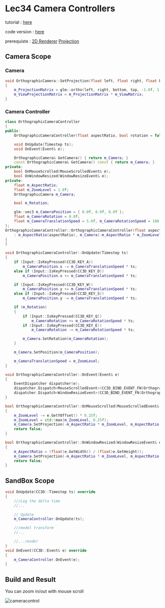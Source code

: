 # Lec34 Camera Controllers

tutorial : [here](https://www.youtube.com/watch?v=q7rwMoZQSmw&list=PLlrATfBNZ98dC-V-N3m0Go4deliWHPFwT&index=47)

code version : [here](https://github.com/Graphic-researcher/Crosa-Conty-3D/tree/507411b18be783b9902ea670c456ebe4748f75eb/HTC/Project/Crosa-Conty-3D/Crosa-Conty-3D)

prerequiste : [2D Renderer](https://www.youtube.com/watch?v=ULO8JhM9FsQ&list=PLlrATfBNZ98dC-V-N3m0Go4deliWHPFwT&index=46) [Projection](https://www.youtube.com/watch?v=xZs6K7VLM7A&list=PLlrATfBNZ98foTJPJ_Ev03o2oq3-GGOS2&index=20)

## Camera Scope

### Camera 

```c++
void OrthographicCamera::SetProjection(float left, float right, float bottom, float top)
{
    m_ProjectionMatrix = glm::ortho(left, right, bottom, top, -1.0f, 1.0f);
    m_ViewProjectionMatrix = m_ProjectionMatrix * m_ViewMatrix;
}
```

### Camera Controller

```c++
class OrthographicCameraController
{
public:
	OrthographicCameraController(float aspectRatio, bool rotation = false);

	void OnUpdate(Timestep ts);
	void OnEvent(Event& e);

	OrthographicCamera& GetCamera() { return m_Camera; }
	const OrthographicCamera& GetCamera() const { return m_Camera; }
private:
	bool OnMouseScrolled(MouseScrolledEvent& e);
	bool OnWindowResized(WindowResizeEvent& e);
private:
	float m_AspectRatio;
	float m_ZoomLevel = 1.0f;
	OrthographicCamera m_Camera;

	bool m_Rotation;

	glm::vec3 m_CameraPosition = { 0.0f, 0.0f, 0.0f };
	float m_CameraRotation = 0.0f;
	float m_CameraTranslationSpeed = 5.0f, m_CameraRotationSpeed = 180.0f;
};
OrthographicCameraController::OrthographicCameraController(float aspectRatio, bool rotation)
	: m_AspectRatio(aspectRatio), m_Camera(-m_AspectRatio * m_ZoomLevel, m_AspectRatio * m_ZoomLevel, -m_ZoomLevel, m_ZoomLevel), m_Rotation(rotation)
{
}

void OrthographicCameraController::OnUpdate(Timestep ts)
{
	if (Input::IsKeyPressed(CC3D_KEY_A))
		m_CameraPosition.x -= m_CameraTranslationSpeed * ts;
	else if (Input::IsKeyPressed(CC3D_KEY_D))
		m_CameraPosition.x += m_CameraTranslationSpeed * ts;

	if (Input::IsKeyPressed(CC3D_KEY_W))
		m_CameraPosition.y += m_CameraTranslationSpeed * ts;
	else if (Input::IsKeyPressed(CC3D_KEY_S))
		m_CameraPosition.y -= m_CameraTranslationSpeed * ts;

	if (m_Rotation)
	{
		if (Input::IsKeyPressed(CC3D_KEY_Q))
			m_CameraRotation += m_CameraRotationSpeed * ts;
		if (Input::IsKeyPressed(CC3D_KEY_E))
			m_CameraRotation -= m_CameraRotationSpeed * ts;

		m_Camera.SetRotation(m_CameraRotation);
	}

	m_Camera.SetPosition(m_CameraPosition);

	m_CameraTranslationSpeed = m_ZoomLevel;
}

void OrthographicCameraController::OnEvent(Event& e)
{
	EventDispatcher dispatcher(e);
	dispatcher.Dispatch<MouseScrolledEvent>(CC3D_BIND_EVENT_FN(OrthographicCameraController::OnMouseScrolled));
	dispatcher.Dispatch<WindowResizeEvent>(CC3D_BIND_EVENT_FN(OrthographicCameraController::OnWindowResized));
}

bool OrthographicCameraController::OnMouseScrolled(MouseScrolledEvent& e)
{
	m_ZoomLevel -= e.GetYOffset() * 0.25f;
	m_ZoomLevel = std::max(m_ZoomLevel, 0.25f);
	m_Camera.SetProjection(-m_AspectRatio * m_ZoomLevel, m_AspectRatio * m_ZoomLevel, -m_ZoomLevel, m_ZoomLevel);
	return false;
}

bool OrthographicCameraController::OnWindowResized(WindowResizeEvent& e)
{
	m_AspectRatio = (float)e.GetWidth() / (float)e.GetHeight();
	m_Camera.SetProjection(-m_AspectRatio * m_ZoomLevel, m_AspectRatio * m_ZoomLevel, -m_ZoomLevel, m_ZoomLevel);
	return false;
}
```

## SandBox Scope

```c++
void OnUpdate(CC3D::Timestep ts) override
{
    ///Log the delta time
  	//...

    // Update
    m_CameraController.OnUpdate(ts);

    ///model transform
	//...

	//...render
}
void OnEvent(CC3D::Event& e) override
{
	m_CameraController.OnEvent(e);
}
```

## Build and Result

You can zoom in/out with mouse scroll

![cameracontrol](./cameracontrol.gif)